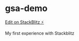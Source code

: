 # gsa-demo

[Edit on StackBlitz ⚡️](https://stackblitz.com/edit/gsa-demo)

My first experience with Stackblitz
